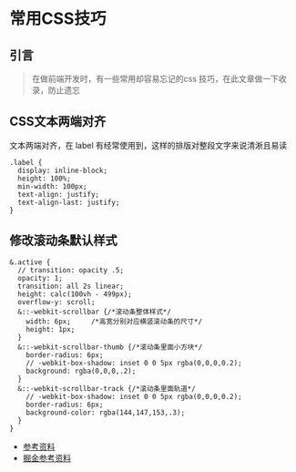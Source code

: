 # 常用CSS技巧
## 引言
> 在做前端开发时，有一些常用却容易忘记的css 技巧，在此文章做一下收录，防止遗忘

## CSS文本两端对齐
文本两端对齐，在 label 有经常使用到，这样的排版对整段文字来说清淅且易读
```
.label {
  display: inline-block;
  height: 100%;
  min-width: 100px;
  text-align: justify;
  text-align-last: justify;
}
```

## 修改滚动条默认样式
```
&.active {
  // transition: opacity .5;
  opacity: 1;
  transition: all 2s linear;
  height: calc(100vh - 499px);
  overflow-y: scroll;
  &::-webkit-scrollbar {/*滚动条整体样式*/
    width: 6px;     /*高宽分别对应横竖滚动条的尺寸*/
    height: 1px;
  }
  &::-webkit-scrollbar-thumb {/*滚动条里面小方块*/
    border-radius: 6px;
    // -webkit-box-shadow: inset 0 0 5px rgba(0,0,0,0.2);
    background: rgba(0,0,0,.2);
  }
  &::-webkit-scrollbar-track {/*滚动条里面轨道*/
    // -webkit-box-shadow: inset 0 0 5px rgba(0,0,0,0.2);
    border-radius: 6px;
    background-color: rgba(144,147,153,.3);
  }
}
```

- [参考资料](https://developer.mozilla.org/zh-CN/docs/Web/CSS/text-align-last)
- [掘金参考资料](https://juejin.im/post/5da3a357f265da5b6723ee1e)